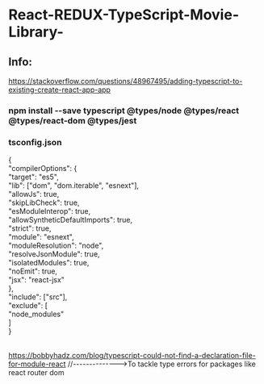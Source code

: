 # React-REDUX-TypeScript-Movie-Library-

## Info: <br>
https://stackoverflow.com/questions/48967495/adding-typescript-to-existing-create-react-app-app

### npm install --save typescript @types/node @types/react @types/react-dom @types/jest <br>

### tsconfig.json <br>

{<br>
  "compilerOptions": { <br>
    "target": "es5",<br>
    "lib": ["dom", "dom.iterable", "esnext"],<br>
    "allowJs": true,<br>
    "skipLibCheck": true,<br>
    "esModuleInterop": true,<br>
    "allowSyntheticDefaultImports": true,<br>
    "strict": true,<br>
    "module": "esnext",<br>
    "moduleResolution": "node",<br>
    "resolveJsonModule": true,<br>
    "isolatedModules": true,<br>
    "noEmit": true,<br>
    "jsx": "react-jsx"<br>
  },<br>
  "include": ["src"],<br>
  "exclude": [<br>
    "node_modules"<br>
  ]<br>
} <br><br>

https://bobbyhadz.com/blog/typescript-could-not-find-a-declaration-file-for-module-react //-------------->To tackle type errors for packages like react router dom
